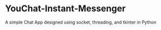 # YouChat-Instant-Messenger
A simple Chat App designed using socket, threading, and tkinter in Python

